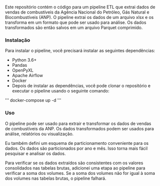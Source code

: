 Este repositório contém o código para um pipeline ETL que extrai dados de vendas de combustíveis da Agência Nacional do Petróleo, Gás Natural e Biocombustíveis (ANP). O pipeline extrai os dados de um arquivo xlsx e os transforma em um formato que pode ser usado para análise. Os dados transformados são então salvos em um arquivo Parquet comprimido.

### Instalação
Para instalar o pipeline, você precisará instalar as seguintes dependências:

* Python 3.6+
* Pandas
* OpenPyXL
* Apache Airflow
* Docker
* Depois de instalar as dependências, você pode clonar o repositório e executar o pipeline usando o seguinte comando:

''' docker-compose up -d '''


### Uso
O pipeline pode ser usado para extrair e transformar os dados de vendas de combustíveis da ANP. Os dados transformados podem ser usados para análise, relatórios ou visualização.

Eu também defini um esquema de particionamento conveniente para os dados. Os dados são particionados por ano e mês. Isso torna mais fácil pesquisar e analisar os dados.

Para verificar se os dados extraídos são consistentes com os valores consolidados nas tabelas brutas, adicionei uma etapa ao pipeline para verificar a soma dos volumes. Se a soma dos volumes não for igual à soma dos volumes nas tabelas brutas, o pipeline falhará.
